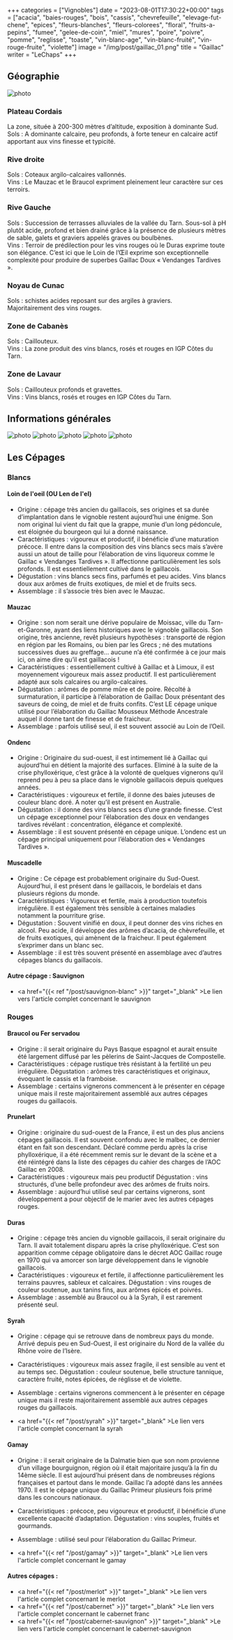 +++
categories = ["Vignobles"]
date = "2023-08-01T17:30:22+00:00"
tags = ["acacia", "baies-rouges", "bois", "cassis", "chevrefeuille", "elevage-fut-chene", "epices", "fleurs-blanches", "fleurs-colorees", "floral", "fruits-a-pepins", "fumee", "gelee-de-coin", "miel", "mures", "poire", "poivre", "pomme", "reglisse", "toaste", "vin-blanc-age", "vin-blanc-fruité", "vin-rouge-fruite", "violette"] 
image = "/img/post/gaillac_01.png"
title = "Gaillac"
writer = "LeChaps"
+++

## Géographie

![photo][1]

### Plateau Cordais
La zone, située à 200-300 mètres d’altitude, exposition à dominante Sud.  
Sols : A dominante calcaire, peu profonds, à forte teneur en calcaire actif apportant aux vins finesse et typicité.

### Rive droite
Sols : Coteaux argilo-calcaires vallonnés.  
Vins : Le Mauzac et le Braucol expriment pleinement leur caractère sur ces terroirs.

### Rive Gauche
Sols : Succession de terrasses alluviales de la vallée du Tarn. Sous-sol à pH plutôt acide, profond et bien drainé grâce à la présence de plusieurs mètres de sable, galets et graviers appelés graves ou boulbènes.  
Vins : Terroir de prédilection pour les vins rouges où le Duras exprime toute son élégance. C’est ici que le Loin de l’Œil exprime son exceptionnelle complexité pour produire de superbes Gaillac Doux « Vendanges Tardives ».

### Noyau de Cunac
Sols : schistes acides reposant sur des argiles à graviers.  
Majoritairement des vins rouges.

### Zone de Cabanès
Sols : Caillouteux.  
Vins : La zone produit des vins blancs, rosés et rouges en IGP Côtes du Tarn.

### Zone de Lavaur
Sols : Caillouteux profonds et gravettes.  
Vins : Vins blancs, rosés et rouges en IGP Côtes du Tarn.

## Informations générales

![photo][2]
![photo][3]
![photo][4]
![photo][5]
![photo][6]

## Les Cépages 

### Blancs

#### Loin de l'oeil (OU Len de l'el)
* Origine : cépage très ancien du gaillacois, ses origines et sa durée d’implantation dans le vignoble restent aujourd’hui une énigme. Son nom original lui vient du fait que la grappe, munie d’un long pédoncule, est éloignée du bourgeon qui lui a donné naissance.
* Caractéristiques : vigoureux et productif, il bénéficie d’une maturation précoce. Il entre dans la composition des vins blancs secs mais s’avère aussi un atout de taille pour l’élaboration de vins liquoreux comme le Gaillac « Vendanges Tardives ». Il affectionne particulièrement les sols profonds. Il est essentiellement cultivé dans le gaillacois.
* Dégustation : vins blancs secs fins, parfumés et peu acides. Vins blancs doux aux arômes de fruits exotiques, de miel et de fruits secs.
* Assemblage : il s’associe très bien avec le Mauzac.

#### Mauzac
* Origine : son nom serait une dérive populaire de Moissac, ville du Tarn-et-Garonne, ayant des liens historiques avec le vignoble gaillacois. Son origine, très ancienne, revêt plusieurs hypothèses : transporté de région en région par les Romains, ou bien par les Grecs ; né des mutations successives dues au greffage… aucune n’a été confirmée à ce jour mais ici, on aime dire qu’il est gaillacois !
* Caractéristiques : essentiellement cultivé à Gaillac et à Limoux, il est moyennement vigoureux mais assez productif. Il est particulièrement adapté aux sols calcaires ou argilo-calcaires.
* Dégustation : arômes de pomme mûre et de poire. Récolté à surmaturation, il participe à l’élaboration de Gaillac Doux présentant des saveurs de coing, de miel et de fruits confits. C’est LE cépage unique utilisé pour l’élaboration du Gaillac Mousseux Méthode Ancestrale auquel il donne tant de finesse et de fraicheur.
* Assemblage : parfois utilisé seul, il est souvent associé au Loin de l’Oeil.

#### Ondenc
* Origine : Originaire du sud-ouest, il est intimement lié à Gaillac qui aujourd’hui en détient la majorité des surfaces. Eliminé à la suite de la crise phylloxérique, c’est grâce à la volonté de quelques vignerons qu’il reprend peu à peu sa place dans le vignoble gaillacois depuis quelques années.
* Caractéristiques : vigoureux et fertile, il donne des baies juteuses de couleur blanc doré. A noter qu’il est présent en Australie.
* Dégustation : il donne des vins blancs secs d’une grande finesse. C’est un cépage exceptionnel pour l’élaboration des doux en vendanges tardives révélant : concentration, élégance et complexité.
* Assemblage : il est souvent présenté en cépage unique. L’ondenc est un cépage principal uniquement pour l’élaboration des « Vendanges Tardives ».


#### Muscadelle
* Origine : Ce cépage est probablement originaire du Sud-Ouest. Aujourd’hui, il est présent dans le gaillacois, le bordelais et dans plusieurs régions du monde.
* Caractéristiques : Vigoureux et fertile, mais à production toutefois irrégulière. Il est également très sensible à certaines maladies notamment la pourriture grise.
* Dégustation : Souvent vinifié en doux, il peut donner des vins riches en alcool. Peu acide, il développe des arômes d’acacia, de chèvrefeuille, et de fruits exotiques, qui amènent de la fraicheur. Il peut également s’exprimer dans un blanc sec.
* Assemblage : il est très souvent présenté en assemblage avec d’autres cépages blancs du gaillacois.

#### Autre cépage : Sauvignon

* <a href="{{< ref "/post/sauvignon-blanc" >}}" target="_blank" >Le lien vers l'article complet concernant le sauvignon</a>

### Rouges

#### Braucol ou Fer servadou
* Origine : il serait originaire du Pays Basque espagnol et aurait ensuite été largement diffusé par les pèlerins de Saint-Jacques de Compostelle.
* Caractéristiques : cépage rustique très résistant à la fertilité un peu irrégulière.
Dégustation : arômes très caractéristiques et originaux, évoquant le cassis et la framboise.
* Assemblage : certains vignerons commencent à le présenter en cépage unique mais il reste majoritairement assemblé aux autres cépages rouges du gaillacois.

#### Prunelart
* Origine : originaire du sud-ouest de la France, il est un des plus anciens cépages gaillacois. Il est souvent confondu avec le malbec, ce dernier étant en fait son descendant. Déclaré comme perdu après la crise phylloxérique, il a été récemment remis sur le devant de la scène et a été réintégré dans la liste des cépages du cahier des charges de l’AOC Gaillac en 2008.
* Caractéristiques : vigoureux mais peu productif
Dégustation : vins structurés, d’une belle profondeur avec des arômes de fruits noirs.
* Assemblage : aujourd’hui utilisé seul par certains vignerons, sont développement a pour objectif de le marier avec les autres cépages rouges.

#### Duras
* Origine : cépage très ancien du vignoble gaillacois, il serait originaire du Tarn. Il avait totalement disparu après la crise phylloxérique. C’est son apparition comme cépage obligatoire dans le décret AOC Gaillac rouge en 1970 qui va amorcer son large développement dans le vignoble gaillacois.
* Caractéristiques : vigoureux et fertile, il affectionne particulièrement les terrains pauvres, sableux et calcaires.
Dégustation : vins rouges de couleur soutenue, aux tanins fins, aux arômes épicés et poivrés.
* Assemblage : assemblé au Braucol ou à la Syrah, il est rarement présenté seul.

#### Syrah
* Origine : cépage qui se retrouve dans de nombreux pays du monde. Arrivé depuis peu en Sud-Ouest, il est originaire du Nord de la vallée du Rhône voire de l’Isère.
* Caractéristiques : vigoureux mais assez fragile, il est sensible au vent et au temps sec.
Dégustation : couleur soutenue, belle structure tannique, caractère fruité, notes épicées, de réglisse et de violette.
* Assemblage : certains vignerons commencent à le présenter en cépage unique mais il reste majoritairement assemblé aux autres cépages rouges du gaillacois.

* <a href="{{< ref "/post/syrah" >}}" target="_blank" >Le lien vers l'article complet concernant la syrah</a>

#### Gamay
* Origine : il serait originaire de la Dalmatie bien que son nom provienne d’un village bourguignon, région où il était majoritaire jusqu’à la fin du 14ème siècle. Il est aujourd’hui présent dans de nombreuses régions françaises et partout dans le monde. Gaillac l’a adopté dans les années 1970. Il est le cépage unique du Gaillac Primeur plusieurs fois primé dans les concours nationaux.
* Caractéristiques : précoce, peu vigoureux et productif, il bénéficie d’une excellente capacité d’adaptation.
Dégustation : vins souples, fruités et gourmands.
* Assemblage : utilisé seul pour l’élaboration du Gaillac Primeur.

* <a href="{{< ref "/post/gamay" >}}" target="_blank" >Le lien vers l'article complet concernant le gamay</a>

#### Autres cépages : 
* <a href="{{< ref "/post/merlot" >}}"  target="_blank" >Le lien vers l'article complet concernant le merlot</a>
* <a href="{{< ref "/post/cabernet" >}}" target="_blank" >Le lien vers l'article complet concernant le cabernet franc</a>
* <a href="{{< ref "/post/cabernet-sauvignon" >}}" target="_blank" >Le lien vers l'article complet concernant le cabernet-sauvignon</a>

[1]: /img/post/gaillac_01.png
[2]: /img/post/gaillac_02.png
[3]: /img/post/gaillac_03.png
[4]: /img/post/gaillac_04.png
[5]: /img/post/gaillac_05.png
[6]: /img/post/gaillac_06.png
